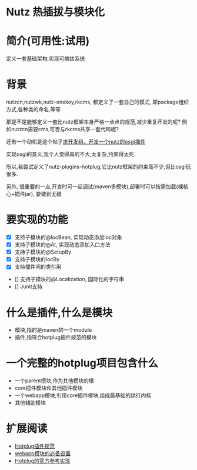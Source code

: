 Nutz 热插拔与模块化
==================================

简介(可用性:试用)
==================================

定义一套基础架构,实现可插拔系统

背景
==================================

nutzcn,nutzwk,nutz-onekey,rkcms, 都定义了一套自己的模式, 即package组织方式,各种类的命名,等等

那是不是能够定义一套比nutz框架本身严格一点点的规范,减少重复开发的呢? 例如nutzcn需要cms,可否与rkcms共享一套代码呢?

还有一个动机是这个帖子[求开发组，开发一个nutz的osgi插件](https://nutz.cn/yvr/t/23ogp0e7lqi4vrpnlsgqqt2bhd)

实现osgi的意义,我个人觉得真的不大,太复杂,约束得太死.

所以,我尝试定义了nutz-plugins-hotplug,它比nutz框架的约束高不少,但比osgi低很多.

另外, 很重要的一点,开发时可一起调试(maven多模块),部署时可以按需加载(裸核心+插件jar), 要做到无缝


要实现的功能
====================================


- [x] 支持子模块的@IocBean, 实现动态添加Ioc对象
- [x] 支持子模块的@At, 实现动态添加入口方法
- [x] 支持子模块的@SetupBy
- [x] 支持子模块的IocBy
- [x] 支持插件间的类引用
- [] 支持子模块的@Localization, 国际化的字符串
- [] Junit支持

什么是插件,什么是模块
===================================

* 模块,指的是maven的一个module
* 插件,指符合hotplug插件规范的模块

一个完整的hotplug项目包含什么
==================================

* 一个parent模块,作为其他模块的根
* core插件模块和其他插件模块
* 一个webapp模块,引用core插件模块,组成最基础的运行内核
* 其他辅助模块

扩展阅读
===================================

* [Hotplug插件规范](hotplug_module.md)
* [webapp模块的必备设置](webapp_module.md)
* [Hotplug的官方参考实现](https://github.com/wendal/nutz-book-project/tree/v3.x)